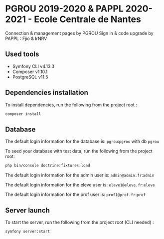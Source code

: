 # PGROU 2019-2020 & PAPPL 2020-2021 - Ecole Centrale de Nantes

Connection & management pages by PGROU
Sign in & code upgrade by PAPPL : Fjio & IrNRV

## Used tools

- Symfony CLI v4.13.3
- Composer v1.10.1
- PostgreSQL v11.5

## Dependencies installation

To install dependencies, run the following from the project root :

```bash
composer install
```

## Database
The default login information for the database  is:
`pgrou`:`pgrou` with db `pgrou`

To seed your database with test data, run the following from the project root:

```bash
php bin/console doctrine:fixtures:load
```

The default login information for the admin user is:
`admin@admin.fr`:`admin`

The default login information for the eleve user is:
`eleve1@eleve.fr`:`eleve`

The default login information for the prof user is:
`prof1@prof.fr`:`prof`

## Server launch

To start the server, run the following from the project root (CLI needed) :

```bash
symfony server:start
```
